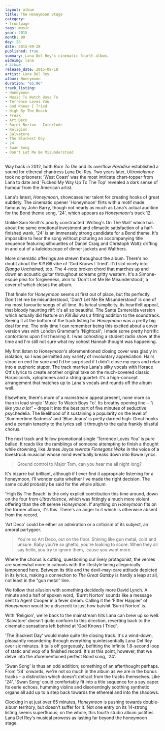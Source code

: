 ```yaml
---
layout: album
title: The Honeymoon Stage
category:
- frontpage
tags: music
year: 2015
month: 09
day: 28
date: 2015-09-28
published: true
summary: Lana Del Rey's cinematic fourth album.
wideimg: lana
# Album
release_date: 2015-09-18
artist: Lana Del Rey
album: Honeymoon
duration: "65:06"
track_listing:
- Honeymoon
- Music To Watch Boys To
- Terrence Loves You
- God Knows I Tried
- High By The Beach
- Freak
- Art Deco
- Burnt Norton - Interlude
- Religion
- Salvatore
- The Blackest Day
- 24
- Swan Song
- Don't Let Me Be Misunderstood
---
```

Way back in 2012, both _Born To Die_ and its overflow _Paradise_ established a sound for ethereal chantress Lana Del Rey.
Two years later, _Ultraviolence_ took no prisoners:
'West Coast' was the most intricate chart-topper from Lana to date
and 'Fucked My Way Up To The Top' revealed a dark sense of humour from the American artist.

Lana's latest, _Honeymoon_, showcases her talent for creating hooks of great subtlety.
The cinematic opener 'Honeymoon' flirts with a motif made famous by John Barry,
though not nearly as much as Lana's actual audition for the Bond theme song, '24',
which appears as _Honeymoon_'s track 12.

Unlike Sam Smith's poorly constructed 'Writing's On The Wall' which has about the
same emotional investment and climactic satisfaction of a half-finished wank,
'24' is an immensely strong candidate for a Bond theme.
It's impossible to hear the song without picturing an accompanying title sequence
featuring silhouettes of Daniel Craig and Christoph Waltz drifting in and out of a kaleidoscope of dinner jackets and Walthers.

More cinematic offerings are strewn throughout the album.
There's no doubt about the _Kill Bill_ vibe of 'God Knows I Tried'.
It'd slot nicely into _Django Unchained_, too.
The 4-note broken chord that marches up and down an acoustic guitar throughout screams gritty western.
It's a Simone-esque plea for forgiveness, akin to 'Don't Let Me Be Misunderstood',
a cover of which closes the album.

That finale for _Honeymoon_ seems at first out of place, but fits perfectly.
Don't let me be misunderstood, 'Don't Let Me Be Misunderstood' is one of my most favourite songs of all time.
Its lyrical simplicity, its heartfelt appeal, that bloody haunting riff: it's all so beautiful.
The Santa Esmerelda version which actually did feature on _Kill Bill_ was a fitting addition to the soundtrack.
Seeing it at the bottom of the track listing for _Honeymoon_ was a pretty big deal for me.
The only time I can remember being this excited about a cover version was with London Grammar's 'Nightcall';
I made some pretty horrific contortions upon first hearing it.
I was cohosting a student radio show at the time and
I'm still not sure what my cohost Hannah thought was happening.

My first listen to _Honeymoon_'s aforementioned closing cover was gladly in isolation,
so I was permitted any variety of involuntary appreciation.
Hairs stood on end for sure and I'd be surprised if I didn't close my eyes and relax into a euphoric stupor.
The track marries Lana's silky vocals with Horace Ott's lyrics to create another original take on the much-covered classic.
Harpsicords, xylophones and a string quartet: it's a high-concept arrangement that matches up to Lana's vocals and rounds off the album well.

Elsewhere, there's more of a mainstream appeal present,
none more so than in lead single 'Music To Watch Boys To'.
Its breathy opening line – _"I like you a lot"_ –
drops it into the best part of five minutes of seductive psychedelia.
The likelihood of it sustaining a popularity on the level of 'Summertime Sadness' and 'Blue Jeans'
is pretty darned high.
Great hooks and a certain tenacity to the lyrics sell it through to the quite frankly blissful chorus.

The next track and fellow promotional single 'Terrence Loves You' is pure ballad.
It reads like the ramblings of someone attempting to finish a thought while drowning,
like James Joyce rewrote _Finnegans Wake_ in the voice of a lovestruck musician
whose mind eventually breaks down into Bowie lyrics.

<blockquote>Ground control to Major Tom, can you hear me all night long?</blockquote>

It's bizarre but brilliant, although if I ever find it appropriate listening for a honeymoon,
I'll wonder quite whether I've made the right decision.
The same could probably be said for the whole album.

'High By The Beach' is the only explicit contribution this time around,
down on the four from _Ultraviolence_,
which was fittingly a much more violent offering than the oft serene _Honeymoon_.
If anything on _Honeymoon_ fits on the former album, it's this.
There's an anger to it which is otherwise absent from the record.

'Art Deco' could be either an admiration or a criticism of its subject, an amoral partygoer.

<blockquote>You're so Art Deco, out on the floor.
Shining like gun metal, cold and unsure.
Baby you're so ghetto, you're looking to score.
When they all say hello, you try to ignore them,
'cause you want more.
</blockquote>

Where the chorus is cutting, questioning our lively protagonist, the verses are somewhat more in cahoots with the lifestyle
being allegorically lampooned here.
Between its title and the devil-may-care attitude depicted in its lyrics,
making a connection to _The Great Gatsby_ is hardly a leap at all,
not least in the "gun metal" line.

We follow that allusion with something decidedly more David Lynch.
A minute and a half of spoken word, 'Burnt Norton' sounds like a message sent to Agent Cooper in a fever dream.
Calling it the 'Fitter Happier' of _Honeymoon_ would be a discredit to just how batshit 'Burnt Norton' is.

With 'Religion', we're back to the mainstream hits Lana can brew up so well.
'Salvatore' doesn't quite conform to this direction,
reverting back to the cinematic sensations left behind at 'God Knows I Tried'.

'The Blackest Day' would make quite the closing track.
It's a wind-down,
pleasantly meandering through everything quintessentially Lana Del Rey over six minutes.
It tails off gorgeously, befitting the infinite 1.8-second loop of static and wop of a finished record.
It's at this point, however, that we delve into the aforementioned perfect Bond song, '24'.

'Swan Song' is thus an odd addition; something of an afterthought perhaps.
From '24' onwards, we're not so much in the album as we are in the bonus tracks
– a distinction which doesn't detract from the tracks themselves.
Like '24', 'Swan Song' could comfortably fit into a title sequence for a spy caper.
Its eerie echoes, humming violins and disorientingly soothing synthetic organs
all add up to a step back towards the ethereal and into the shadows.

Clocking in at just over 65 minutes, _Honeymoon_ is pushing towards double-album territory,
but doesn't suffer for it.
Not one entry on its 14-strong listing seems superfluous;
on the whole, this fourth studio album
justifies Lana Del Rey's musical prowess as lasting far beyond the honeymoon stage.